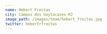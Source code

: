 ```yaml
---
name: Hebert Freitas
city: Campos dos Goytacazes-RJ
image_path: /images/team/hebert_freitas.jpg
twitter: hebertrfreitas
---
```

